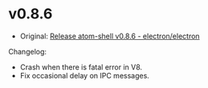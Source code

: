 # v0.8.6

* Original: [Release atom-shell v0.8.6 - electron/electron](https://github.com/electron/electron/releases/tag/v0.8.6)

Changelog:

* Crash when there is fatal error in V8.
* Fix occasional delay on IPC messages.
